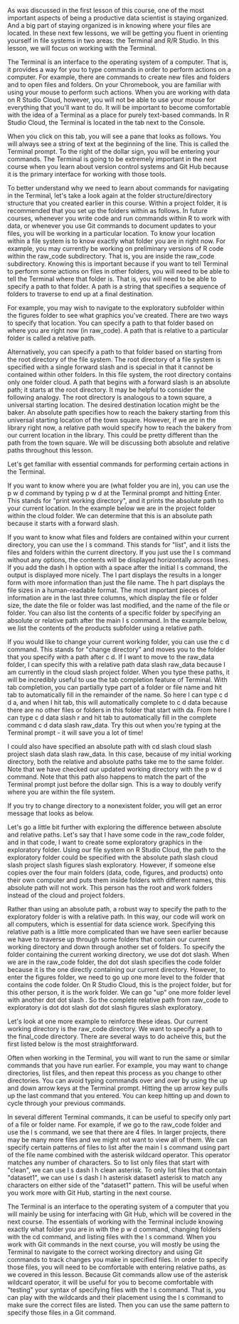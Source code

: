 As was discussed in the first lesson of this course, one of the most important aspects of being a productive data scientist is staying organized. And a big part of staying organized is in knowing where your files are located. In these next few lessons, we will be getting you fluent in orienting yourself in file systems in two areas: the Terminal and R/R Studio. In this lesson, we will focus on working with the Terminal.

The Terminal is an interface to the operating system of a computer. That is, it provides a way for you to type commands in order to perform actions on a computer. For example, there are commands to create new files and folders and to open files and folders. On your Chromebook, you are familiar with using your mouse to perform such actions. When you are working with data on R Studio Cloud, however, you will not be able to use your mouse for everything that you'll want to do. It will be important to become comfortable with the idea of a Terminal as a place for purely text-based commands. In R Studio Cloud, the Terminal is located in the tab next to the Console.

When you click on this tab, you will see a pane that looks as follows. You will always see a string of text at the beginning of the line. This is called the Terminal prompt. To the right of the dollar sign, you will be entering your commands. The Terminal is going to be extremely important in the next course when you learn about version control systems and Git Hub because it is the primary interface for working with those tools.

To better understand why we need to learn about commands for navigating in the Terminal, let's take a look again at the folder structure/directory structure that you created earlier in this course. Within a project folder, it is recommended that you set up the folders within as follows. In future courses, whenever you write code and run commands within R to work with data, or whenever you use Git commands to document updates to your files, you will be working in a particular location. To know your location within a file system is to know exactly what folder you are in right now. For example, you may currently be working on preliminary versions of R code within the raw_code subdirectory. That is, you are inside the raw_code subdirectory. Knowing this is important because if you want to tell Terminal to perform some actions on files in other folders, you will need to be able to tell the Terminal where that folder is. That is, you will need to be able to specify a path to that folder. A path is a string that specifies a sequence of folders to traverse to end up at a final destination.

For example, you may wish to navigate to the exploratory subfolder within the figures folder to see what graphics you've created. There are two ways to specify that location. You can specify a path to that folder based on where you are right now (in raw_code). A path that is relative to a particular folder is called a relative path.

Alternatively, you can specify a path to that folder based on starting from the root directory of the file system. The root directory of a file system is specified with a single forward slash and is special in that it cannot be contained within other folders. In this file system, the root directory contains only one folder cloud. A path that begins with a forward slash is an absolute path; it starts at the root directory. It may be helpful to consider the following analogy. The root directory is analogous to a town square, a universal starting location. The desired destination location might be the baker. An absolute path specifies how to reach the bakery starting from this universal starting location of the town square. However, if we are in the library right now, a relative path would specify how to reach the bakery from our current location in the library. This could be pretty different than the path from the town square. We will be discussing both absolute and relative paths throughout this lesson.

Let's get familiar with essential commands for performing certain actions in the Terminal.

If you want to know where you are (what folder you are in), you can use the p w d command by typing p w d at the Terminal prompt and hitting Enter. This stands for "print working directory", and it prints the absolute path to your current location. In the example below we are in the project folder within the cloud folder. We can determine that this is an absolute path because it starts with a forward slash.

If you want to know what files and folders are contained within your current directory, you can use the l s command. This stands for "list", and it lists the files and folders within the current directory. If you just use the l s command without any options, the contents will be displayed horizontally across lines. If you add the dash l h option with a space after the initial l s command, the output is displayed more nicely. The l part displays the results in a longer form with more information than just the file name. The h part displays the file sizes in a human-readable format. The most important pieces of information are in the last three columns, which display the file or folder size, the date the file or folder was last modified, and the name of the file or folder. You can also list the contents of a specific folder by specifying an absolute or relative path after the main l s command. In the example below, we list the contents of the products subfolder using a relative path.

If you would like to change your current working folder, you can use the c d command. This stands for "change directory" and moves you to the folder that you specify with a path after c d. If I want to move to the raw_data folder, I can specify this with a relative path data slash raw_data because I am currently in the cloud slash project folder. When you type these paths, it will be incredibly useful to use the tab completion feature of Terminal. With tab completion, you can partially type part of a folder or file name and hit tab to automatically fill in the remainder of the name. So here I can type c d d a, and when I hit tab, this will automatically complete to c d data because there are no other files or folders in this folder that start with da. From here I can type c d data slash r and hit tab to automatically fill in the complete command c d data slash raw_data. Try this out when you're typing at the Terminal prompt - it will save you a lot of time!

I could also have specified an absolute path with cd slash cloud slash project slash data slash raw_data. In this case, because of my initial working directory, both the relative and absolute paths take me to the same folder. Note that we have checked our updated working directory with the p w d command. Note that this path also happens to match the part of the Terminal prompt just before the dollar sign. This is a way to doubly verify where you are within the file system.

If you try to change directory to a nonexistent folder, you will get an error message that looks as below.

Let's go a little bit further with exploring the difference between absolute and relative paths. Let's say that I have some code in the raw_code folder, and in that code, I want to create some exploratory graphics in the exploratory folder. Using our file system on R Studio Cloud, the path to the exploratory folder could be specified with the absolute path slash cloud slash project slash figures slash exploratory. However, if someone else copies over the four main folders (data, code, figures, and products) onto their own computer and puts them inside folders with different names, this absolute path will not work. This person has the root and work folders instead of the cloud and project folders.

Rather than using an absolute path, a robust way to specify the path to the exploratory folder is with a relative path. In this way, our code will work on all computers, which is essential for data science work. Specifying this relative path is a little more complicated than we have seen earlier because we have to traverse up through some folders that contain our current working directory and down through another set of folders. To specify the folder containing the current working directory, we use dot dot slash. When we are in the raw_code folder, the dot dot slash  specifies the code folder because it is the one directly containing our current directory. However, to enter the figures folder, we need to go up one more level to the folder that contains the code folder. On R Studio Cloud, this is the project folder, but for this other person, it is the work folder. We can go "up" one more folder level with another dot dot slash . So the complete relative path from raw_code to exploratory is dot dot slash dot dot slash figures slash exploratory.

Let's look at one more example to reinforce these ideas. Our current working directory is the raw_code directory. We want to specify a path to the final_code directory. There are several ways to do acheive this, but the first listed below is the most straightforward.

Often when working in the Terminal, you will want to run the same or similar commands that you have run earlier. For example, you may want to change directories, list files, and then repeat this process as you change to other directories. You can avoid typing commands over and over by using the up and down arrow keys at the Terminal prompt. Hitting the up arrow key pulls up the last command that you entered. You can keep hitting up and down to cycle through your previous commands.

In several different Terminal commands, it can be useful to specify only part of a file or folder name. For example, if we go to the raw_code folder and use the l s command, we see that there are 4 files. In larger projects, there may be many more files and we might not want to view all of them. We can specify certain patterns of files to list after the main l s command using part of the file name combined with the asterisk wildcard operator. This operator matches any number of characters. So to list only files that start with "clean", we can use l s dash l h clean asterisk. To only list files that contain "dataset1", we can use l s dash l h asterisk dataset1 asterisk to match any characters on either side of the "dataset1" pattern. This will be useful when you work more with Git Hub, starting in the next course.

The Terminal is an interface to the operating system of a computer that you will mainly be using for interfacing with Git Hub, which will be covered in the next course. The essentials of working with the Terminal include knowing exactly what folder you are in with the p w d command, changing folders with the cd command, and listing files with the l s command. When you work with Git commands in the next course, you will mostly be using the Terminal to navigate to the correct working directory and using Git commands to track changes you make in specified files. In order to specify those files, you will need to be comfortable with entering relative paths, as we covered in this lesson. Because Git commands allow use of the asterisk wildcard operator, it will be useful for you to become comfortable with "testing" your syntax of specifying files with the l s command. That is, you can play with the wildcards and their placement using the l s command to make sure the correct files are listed. Then you can use the same pattern to specify those files in a Git command.

